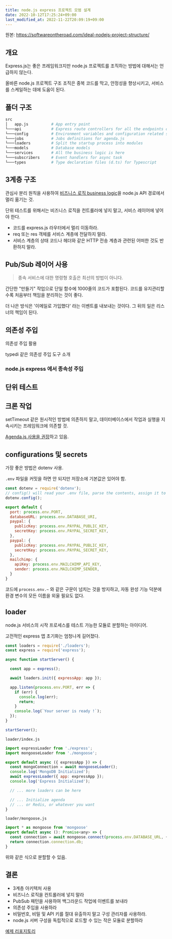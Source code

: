 ```yaml
---
title: node.js express 프로젝트 모범 설계
date: 2022-10-12T17:25:24+09:00
last_modified_at: 2022-11-22T20:09:19+09:00
---
```

원본: https://softwareontheroad.com/ideal-nodejs-project-structure/

## 개요

Express.js는 좋은 프레임워크지만 node.js 프로젝트를 조직하는 방법에 대해서는 언급하지 않는다.

올바른 node.js 프로젝트 구조 조직은 중복 코드를 막고, 안정성을 향상시키고, 서비스를 스케일하는 데에 도움이 된다.

## 폴더 구조

```bash
src
│   app.js          # App entry point
└───api             # Express route controllers for all the endpoints of the app
└───config          # Environment variables and configuration related stuff
└───jobs            # Jobs definitions for agenda.js
└───loaders         # Split the startup process into modules
└───models          # Database models
└───services        # All the business logic is here
└───subscribers     # Event handlers for async task
└───types           # Type declaration files (d.ts) for Typescript
```

## 3계층 구조

관심사 분리 원칙을 사용하여 [비즈니스 로직 business logic](비즈니스%20로직%20business%20logic.md)을 node.js API 경로에서 멀리 옮기는 것.

단위 테스트를 위해서는 비즈니스 로직을 컨트롤러에 넣지 말고, 서비스 레이어에 넣어야 한다.

- 코드를 express.js 라우터에서 멀리 이동하라.
- req 또는 res 객체를 서비스 계층에 전달하지 말라.
- 서비스 계층의 상태 코드나 헤더와 같은 HTTP 전송 계층과 관련된 어떠한 것도 반환하지 말라.

## Pub/Sub 레이어 사용

> 종속 서비스에 대한 명령형 호출은 최선의 방법이 아니다.

간단한 "만들기" 작업으로 단일 함수에 1000줄의 코드가 포함된다. 코드를 유지관리할 수록 처음부터 책임을 분리하는 것이 좋다.

더 나은 방식은 '이메일로 가입했다' 라는 이벤트를 내보내는 것이다. 그 뒤의 일은 리스너의 책임이 된다.

## 의존성 주입

의존성 주입 활용

typedi 같은 의존성 주입 도구 소개

### node.js express 에서 종속성 주입

## 단위 테스트

## 크론 작업

setTimeout 같은 원시적인 방법에 의존하지 말고, 데이터베이스에서 작업과 실행을 지속시키는 프레임워크에 의존할 것.

[Agenda.js 사용을 권장](https://softwareontheroad.com/nodejs-scalability-issues/)하고 있음.

## configurations 및 secrets

가장 좋은 방법은 dotenv 사용.

`.env` 파일을 커밋을 하면 안 되지만 저장소에 기본값은 있어야 함.

```javascript
const dotenv = require('dotenv');
// config() will read your .env file, parse the contents, assign it to process.env.
dotenv.config();

export default {
  port: process.env.PORT,
  databaseURL: process.env.DATABASE_URI,
  paypal: {
    publicKey: process.env.PAYPAL_PUBLIC_KEY,
    secretKey: process.env.PAYPAL_SECRET_KEY,
  },
  paypal: {
    publicKey: process.env.PAYPAL_PUBLIC_KEY,
    secretKey: process.env.PAYPAL_SECRET_KEY,
  },
  mailchimp: {
    apiKey: process.env.MAILCHIMP_API_KEY,
    sender: process.env.MAILCHIMP_SENDER,
  }
}
```

코드에 `process.env.~` 와 같은 구문이 넘치는 것을 방지하고, 자동 완성 기능 덕분에 환경 변수의 모든 이름을 외울 필요도 없다.

## loader

node.js 서비스의 시작 프로세스를 테스트 가능한 모듈로 분할하는 아이디어.

고전적인 express  앱 초기화는 엄청나게 길어졌다.

```javascript
const loaders = require('./loaders');
const express = require('express');

async function startServer() {

  const app = express();

  await loaders.init({ expressApp: app });

  app.listen(process.env.PORT, err => {
    if (err) {
      console.log(err);
      return;
    }
    console.log(`Your server is ready !`);
  });
}

startServer();
```

`loader/index.js`

```javascript
import expressLoader from './express';
import mongooseLoader from './mongoose';

export default async ({ expressApp }) => {
  const mongoConnection = await mongooseLoader();
  console.log('MongoDB Initialized');
  await expressLoader({ app: expressApp });
  console.log('Express Initialized');

  // ... more loaders can be here

  // ... Initialize agenda
  // ... or Redis, or whatever you want
}
```

`loader/mongoose.js`

```javascript
import * as mongoose from 'mongoose'
export default async (): Promise<any> => {
  const connection = await mongoose.connect(process.env.DATABASE_URL, { useNewUrlParser: true });
  return connection.connection.db;
}
```

위와 같은 식으로 분할할 수 있음.

## 결론

- 3계층 아키텍처 사용
- 비즈니스 로직을 컨트롤러에 넣지 말라
- PubSub 패턴을 사용하여 백그라운드 작업에 이벤트를 보내라
- 의존성 주입을 사용하라
- 비밀번호, 비밀 및 API 키를 절대 유출하지 말고 구성 관리자를 사용하라.
- node.js 서버 구성을 독립적으로 로드할 수 있는 작은 모듈로 분할하라

[예제 리포지토리](https://github.com/santiq/bulletproof-nodejs)